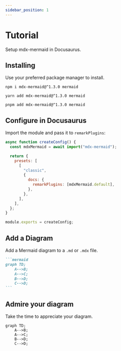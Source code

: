 ```yaml
---
sidebar_position: 1
---
```


# Tutorial

Setup mdx-mermaid in Docusaurus.

## Installing

Use your preferred package manager to install.

```shell title=NPM
npm i mdx-mermaid@^1.3.0 mermaid
```

```shell title=Yarn
yarn add mdx-mermaid@^1.3.0 mermaid
```

```shell title=PNPM
pnpm add mdx-mermaid@^1.3.0 mermaid
```

## Configure in Docusaurus

Import the module and pass it to `remarkPlugins`:

```js title=docusaurus.config.js
async function createConfig() {
  const mdxMermaid = await import("mdx-mermaid");

  return {
    presets: [
      [
        "classic",
        {
          docs: {
            remarkPlugins: [mdxMermaid.default],
          },
        },
      ],
    ],
  };
}

module.exports = createConfig;
```

## Add a Diagram

Add a Mermaid diagram to a `.md` or `.mdx` file.

````md title="Example Mermaid diagram"
```mermaid
graph TD;
    A-->B;
    A-->C;
    B-->D;
    C-->D;
```
````

## Admire your diagram

Take the time to appreciate your diagram.

```mermaid
graph TD;
    A-->B;
    A-->C;
    B-->D;
    C-->D;
```
